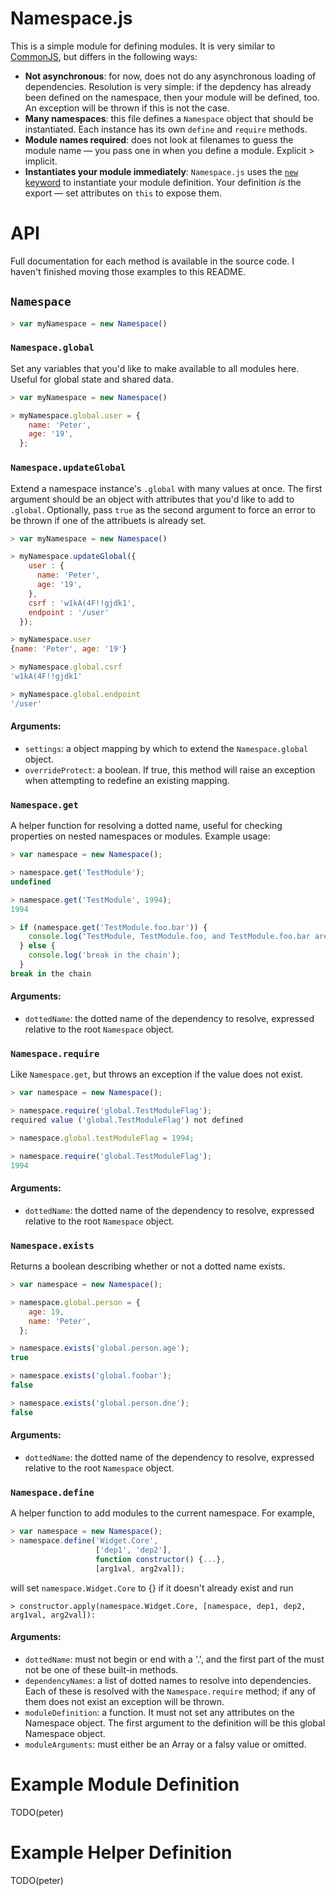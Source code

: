 # Namespace.js

This is a simple module for defining modules. It is very similar to [CommonJS](http://requirejs.org/docs/commonjs.html),
but differs in the following ways:

* **Not asynchronous**: for now, does not do any asynchronous loading of
  dependencies. Resolution is very simple: if the depdency has already been
  defined on the namespace, then your module will be defined, too. An exception
  will be thrown if this is not the case.
* **Many namespaces**: this file defines a `Namespace` object that should be
  instantiated.  Each instance has its own `define` and `require` methods.
* **Module names required**: does not look at filenames to guess the module
  name — you pass one in when you define a module. Explicit > implicit.
* **Instantiates your module immediately**: `Namespace.js` uses the [`new`
  keyword](https://developer.mozilla.org/en-US/docs/JavaScript/Reference/Operators/new)
  to instantiate your module definition. Your definition *is* the export — set
  attributes on `this` to expose them.

# API

Full documentation for each method is available in the source code. I haven't
finished moving those examples to this README.

## `Namespace`
```javascript
> var myNamespace = new Namespace()
```

### `Namespace.global`
Set any variables that you'd like to make available to all modules here. Useful
for global state and shared data. 

```javascript
> var myNamespace = new Namespace()

> myNamespace.global.user = {
    name: 'Peter',
    age: '19',
  };
```

### `Namespace.updateGlobal`
Extend a namespace instance's `.global` with many values at once. The first
argument should be an object with attributes that you'd like to add to
`.global`. Optionally, pass `true` as the second argument to force an error to
be thrown if one of the attribuets is already set.

```javascript
> var myNamespace = new Namespace()

> myNamespace.updateGlobal({
    user : {
      name: 'Peter',
      age: '19',
    },
    csrf : 'w1kA(4F!!gjdk1',
    endpoint : '/user'
  });

> myNamespace.user
{name: 'Peter', age: '19'}

> myNamespace.global.csrf
'w1kA(4F!!gjdk1'

> myNamespace.global.endpoint
'/user'
```

#### Arguments:
* `settings`: a object mapping by which to extend the `Namespace.global` object.
* `overrideProtect`: a boolean. If true, this method will raise an exception
  when attempting to redefine an existing mapping.

### `Namespace.get`
A helper function for resolving a dotted name, useful for checking properties
on nested namespaces or modules. Example usage:

```javascript
> var namespace = new Namespace();

> namespace.get('TestModule');
undefined

> namespace.get('TestModule', 1994);
1994

> if (namespace.get('TestModule.foo.bar')) {
    console.log('TestModule, TestModule.foo, and TestModule.foo.bar are all defined');
  } else {
    console.log('break in the chain');
  }
break in the chain
```

#### Arguments:
* `dottedName`: the dotted name of the dependency to resolve, expressed
  relative to the root `Namespace` object.

### `Namespace.require`
Like `Namespace.get`, but throws an exception if the value does not exist.

```javascript
> var namespace = new Namespace();

> namespace.require('global.TestModuleFlag');
required value ('global.TestModuleFlag') not defined

> namespace.global.testModuleFlag = 1994;

> namespace.require('global.TestModuleFlag');
1994
```

#### Arguments:
* `dottedName`: the dotted name of the dependency to resolve, expressed
  relative to the root `Namespace` object.

### `Namespace.exists`
Returns a boolean describing whether or not a dotted name exists.

```javascript
> var namespace = new Namespace();

> namespace.global.person = {
    age: 19,
    name: 'Peter',
  };

> namespace.exists('global.person.age');
true

> namespace.exists('global.foobar');
false

> namespace.exists('global.person.dne');
false
```

#### Arguments:
* `dottedName`: the dotted name of the dependency to resolve, expressed
  relative to the root `Namespace` object.

### `Namespace.define`
A helper function to add modules to the current namespace. For example,

```javascript
> var namespace = new Namespace();
> namespace.define('Widget.Core',
                   ['dep1', 'dep2'],
                   function constructor() {...},
                   [arg1val, arg2val]);
```

will set `namespace.Widget.Core` to {} if it doesn't already exist and run

```
> constructor.apply(namespace.Widget.Core, [namespace, dep1, dep2, arg1val, arg2val]):
```

#### Arguments:
* `dottedName`: must not begin or end with a '.', and the first part of the
  must not be one of these built-in methods.
* `dependencyNames`: a list of dotted names to resolve into dependencies. Each of these is
  resolved with the `Namespace.require` method; if any of them does not exist an exception
  will be thrown.
* `moduleDefinition`: a function. It must not set any attributes on the
  Namespace object. The first argument to the definition will be this global
  Namespace object.
* `moduleArguments`: must either be an Array or a falsy value or omitted.

# Example Module Definition
TODO(peter)

# Example Helper Definition
TODO(peter)
